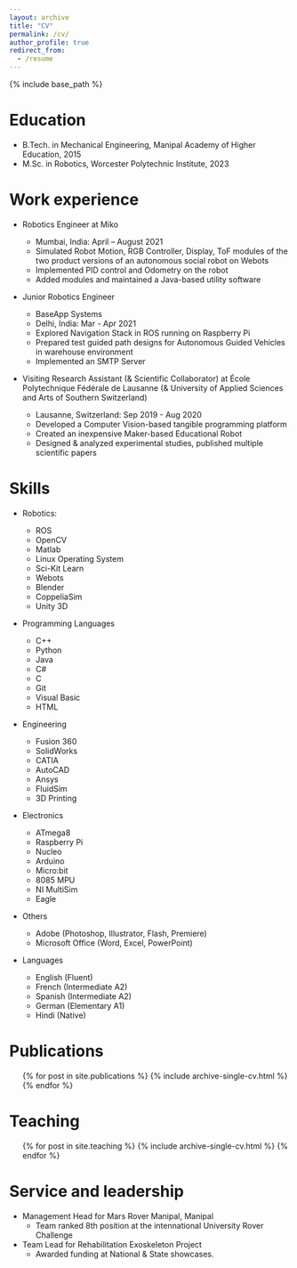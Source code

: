 ```yaml
---
layout: archive
title: "CV"
permalink: /cv/
author_profile: true
redirect_from:
  - /resume
---
```


{% include base_path %}

Education
======
* B.Tech. in Mechanical Engineering, Manipal Academy of Higher Education, 2015
* M.Sc. in Robotics, Worcester Polytechnic Institute, 2023
<!-- * Ph.D in Version Control Theory, GitHub University, 2018 (expected) -->

Work experience
======
* Robotics Engineer at Miko
  * Mumbai, India: April – August 2021
  * Simulated Robot Motion, RGB Controller, Display, ToF modules of the two product versions of an autonomous social robot on Webots
  * Implemented PID control and Odometry on the robot 
  * Added modules and maintained a Java-based utility software

* Junior Robotics Engineer																							  
  * BaseApp Systems
  * Delhi, India: Mar - Apr 2021
  * Explored Navigation Stack in ROS running on Raspberry Pi
  * Prepared test guided path designs for Autonomous Guided Vehicles in warehouse environment
  * Implemented an SMTP Server

* Visiting Research Assistant (& Scientific Collaborator) at École Polytechnique Fédérale de Lausanne (& University of Applied Sciences and Arts of Southern Switzerland)
  * Lausanne, Switzerland: Sep 2019 - Aug 2020
  * Developed a Computer Vision-based tangible programming platform 
  * Created an inexpensive Maker-based Educational Robot
  * Designed & analyzed experimental studies, published multiple scientific papers
  
Skills
======
* Robotics:
  *  ROS
  *  OpenCV
  *  Matlab
  *  Linux Operating System
  *  Sci-Kit Learn
  *  Webots
  *  Blender
  *  CoppeliaSim
  *  Unity 3D

* Programming Languages
  * C++
  * Python
  * Java
  * C#
  * C
  * Git
  * Visual Basic
  * HTML

* Engineering
  * Fusion 360
  * SolidWorks
  * CATIA
  * AutoCAD
  * Ansys
  * FluidSim
  * 3D Printing

* Electronics
  * ATmega8
  * Raspberry Pi
  * Nucleo
  * Arduino
  * Micro:bit
  * 8085 MPU
  * NI MultiSim
  * Eagle

* Others
  * Adobe (Photoshop, Illustrator, Flash, Premiere)
  * Microsoft Office (Word, Excel, PowerPoint)

* Languages
  * English (Fluent)
  * French (Intermediate A2)
  * Spanish (Intermediate A2)
  * German (Elementary A1)
  * Hindi (Native)


Publications
======
  <ul>{% for post in site.publications %}
    {% include archive-single-cv.html %}
  {% endfor %}</ul>
  
<!-- Talks
======
  <ul>{% for post in site.talks %}
    {% include archive-single-talk-cv.html %}
  {% endfor %}</ul> -->
  
Teaching
======
  <ul>{% for post in site.teaching %}
    {% include archive-single-cv.html %}
  {% endfor %}</ul>
  
Service and leadership
======
* Management Head for Mars Rover Manipal, Manipal
  * Team ranked 8th position at the intennational University Rover Challenge
* Team Lead for Rehabilitation Exoskeleton Project
  * Awarded funding at National & State showcases.
